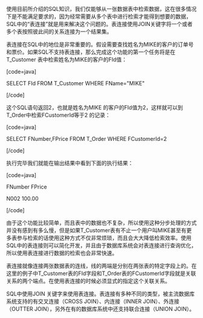 使用目前所介绍的SQL知识，我们仅能够从一张数据表中检索数据，这在很多情况下是不能满足要求的，因为经常需要从多个表中进行检索才能得到想要的数据，SQL中的“表连接”就是用来解决这个问题的。表连接使用JOIN关键字将一个或者多个表按照彼此间的关系连接为一个结果集。
表连接在SQL中的地位是非常重要的。假设需要查找姓名为MIKE的客户的订单号和票价。如果SQL不支持表连接，那么完成这个功能的第一个任务将是在T_Customer 表中检索姓名为MIKE的客户的FId值：
[code=java]
SELECT FId FROM T_Customer WHERE FName="MIKE"
[/code]
这个SQL语句返回2，也就是姓名为MIKE 的客户的FId值为2，这样就可以到T_Order中检索FCustomerId等于2 的记录：
[code=java]
SELECT FNumber,FPrice FROM T_Order WHERE FCustomerId=2
[/code]
执行完毕我们就能在输出结果中看到下面的执行结果：
[code=java]
FNumber FPrice
N002 100.00
[/code]
由于这个功能比较简单，而且表中的数据也不复杂，所以使用这种分步处理的方式并没有感到有多么慢，但是如果T_Customer表有不止一个用户叫MIKE甚至有更多表参与检索的话使用这种方式不仅非常烦琐，而且会大大降低检索效率。使用SQL中的表连接则可以简化开发，并且由于数据库系统会对表连接进行查询优化，所以使用表连接进行数据的检索也会非常快速。
表连接就像连接两张数据表的连线，线的两端是分别在两张表的特定字段上的。在这里的例子中T_Customer表的FId字段和T_Order表的FCustomerId字段就是关联关系的两个端点。在使用表连接的时候必须显式的指定这个关联关系。
SQL中使用JOIN 关键字来使用表连接。表连接有多种不同的类型，被主流数据库系统支持的有交叉连接（CROSS JOIN）、内连接（INNER JOIN）、外连接（OUTTER JOIN），另外在有的数据库系统中还支持联合连接（UNION JOIN）。